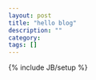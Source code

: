 ```yaml
---
layout: post
title: "hello blog"
description: ""
category: 
tags: []
---
```

{% include JB/setup %}
